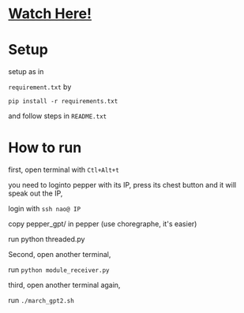 # [Watch Here!](https://youtu.be/BHJpKFnpUOA?si=ftnYeBkPqqVSxUYk)

# Setup
setup as in 

`requirement.txt` by  

    pip install -r requirements.txt

and follow steps in `README.txt`

# How to run

first, open terminal with `Ctl+Alt+t`

you need to loginto pepper with its IP, press its chest button and it will speak out the IP,

login with `ssh nao@ IP `

copy pepper_gpt/ in pepper (use choregraphe, it's easier)

run python threaded.py

Second, open another terminal,

run `python module_receiver.py`

third, open another terminal again,

run `./march_gpt2.sh`


